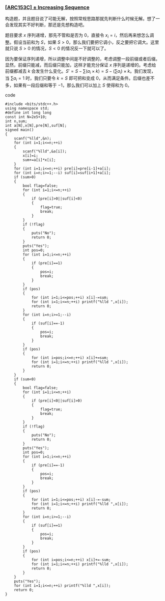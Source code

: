 ### [[ARC153C] ± Increasing Sequence](https://www.luogu.com.cn/problem/AT_arc153_c)

构造题，并且题目说了可能无解，按照常规思路那就先判断什么时候无解。想了一会发现其实不好判断，那还是先想构造吧。

题目要求 $x$ 序列递增，那先不管和是否为 $0$，直接令 $x_i=i$，然后再来想怎么调整。假设当前和为 $S$，如果 $S>0$，那么我们要把它调小，反之要把它调大。这里就只说 $S>0$ 的情况，$S<0$ 的情况反一下就可以了。

因为要保证序列递增，所以调整中间是不好调整的，考虑调整一段前缀或者后缀。显然，前缀只能减，而后缀只能加，这样才能充分保证 $x$ 序列是递增的。考虑给前缀都减去 $k$ 会发生什么变化。$S'=S-\sum (a_i \times k)=S-(\sum a_i) \times k$。我们发现，当 $\sum a_i=1$ 时，我们只要令 $k=S$ 即可把和变成 $0$，从而满足条件。后缀也差不多，如果有一段后缀和等于 $-1$，那么我们可以加上 $S$ 使得和为 $0$。

code
```
#include <bits/stdc++.h>
using namespace std;
#define int long long
const int N=2e5+10;
int n,sum;
int a[N],x[N],pre[N],suf[N];
signed main()
{
    scanf("%lld",&n);
    for (int i=1;i<=n;++i) 
    {
        scanf("%lld",&a[i]);
        x[i]=i;
        sum+=a[i]*x[i];
    }
    for (int i=1;i<=n;++i) pre[i]=pre[i-1]+a[i];
    for (int i=n;i>=1;--i) suf[i]=suf[i+1]+a[i];
    if (sum>0)
    {
        bool flag=false;
        for (int i=1;i<=n;++i)
        {
            if (pre[i]>0||suf[i]<0) 
            {
                flag=true;
                break;
            }
        }
        if (!flag) 
        {
            puts("No");
            return 0;
        }
        puts("Yes");
        int pos=0;
        for (int i=1;i<=n;++i)
        {
            if (pre[i]==1)
            {
                pos=i;
                break;
            }
        }
        if (pos) 
        {
            for (int i=1;i<=pos;++i) x[i]-=sum;
            for (int i=1;i<=n;++i) printf("%lld ",x[i]);
            return 0;
        }
        for (int i=n;i>=1;--i) 
        {
            if (suf[i]==-1)
            {
                pos=i;
                break;
            }
        }
        if (pos)
        {
            for (int i=pos;i<=n;++i) x[i]+=sum;
            for (int i=1;i<=n;++i) printf("%lld ",x[i]);
            return 0;
        }
    }
    if (sum<0)
    {
        bool flag=false;
        for (int i=1;i<=n;++i)
        {
            if (pre[i]<0||suf[i]>0) 
            {
                flag=true;
                break;
            }
        }
        if (!flag) 
        {
            puts("No");
            return 0;
        }
        puts("Yes");
        int pos=0;
        for (int i=1;i<=n;++i)
        {
            if (pre[i]==-1)
            {
                pos=i;
                break;
            }
        }
        if (pos) 
        {
            for (int i=1;i<=pos;++i) x[i]-=-sum;
            for (int i=1;i<=n;++i) printf("%lld ",x[i]);
            return 0;
        }
        for (int i=n;i>=1;--i) 
        {
            if (suf[i]==1)
            {
                pos=i;
                break;
            }
        }
        if (pos)
        {
            for (int i=pos;i<=n;++i) x[i]+=-sum;
            for (int i=1;i<=n;++i) printf("%lld ",x[i]);
            return 0;
        }
    }
    puts("Yes");
    for (int i=1;i<=n;++i) printf("%lld ",x[i]);
    return 0;
}
```
